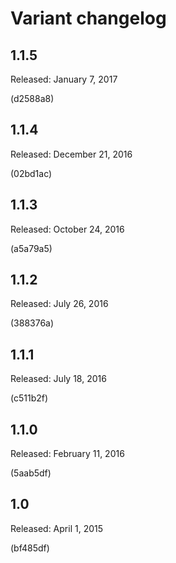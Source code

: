 # Variant changelog

## 1.1.5

Released: January 7, 2017

(d2588a8)

## 1.1.4

Released: December 21, 2016

(02bd1ac)

## 1.1.3

Released: October 24, 2016

(a5a79a5)

## 1.1.2

Released: July 26, 2016

(388376a)

## 1.1.1

Released: July 18, 2016

(c511b2f)

## 1.1.0

Released: February 11, 2016

(5aab5df)

## 1.0

Released: April 1, 2015

(bf485df)

